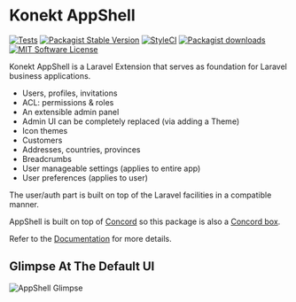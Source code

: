 # Konekt AppShell

[![Tests](https://img.shields.io/github/workflow/status/artkonekt/appshell/tests/2.x?style=flat-square)](https://github.com/artkonekt/appshell/actions?query=workflow%3Atests)
[![Packagist Stable Version](https://img.shields.io/packagist/v/konekt/appshell.svg?style=flat-square&label=stable)](https://packagist.org/packages/konekt/appshell)
[![StyleCI](https://styleci.io/repos/74504388/shield?branch=master)](https://styleci.io/repos/74504388)
[![Packagist downloads](https://img.shields.io/packagist/dt/konekt/appshell.svg?style=flat-square)](https://packagist.org/packages/konekt/appshell)
[![MIT Software License](https://img.shields.io/badge/license-MIT-blue.svg?style=flat-square)](LICENSE)

Konekt AppShell is a Laravel Extension that serves as foundation for Laravel business applications.

- Users, profiles, invitations
- ACL: permissions & roles
- An extensible admin panel
- Admin UI can be completely replaced (via adding a Theme)
- Icon themes
- Customers
- Addresses, countries, provinces
- Breadcrumbs
- User manageable settings (applies to entire app)
- User preferences (applies to user)

The user/auth part is built on top of the Laravel facilities in a compatible manner.

AppShell is built on top of [Concord](https://konekt.dev/concord/1.x/overview)
so this package is also a [Concord box](https://konekt.dev/concord/1.x/boxes).

Refer to the [Documentation](https://konekt.dev/appshell/docs) for more details.

## Glimpse At The Default UI

![AppShell Glimpse](docs/glimpse.png)
